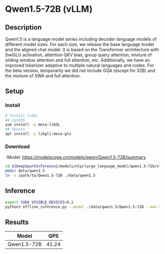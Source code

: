 # Qwen1.5-72B (vLLM)

## Description

Qwen1.5 is a language model series including decoder language models of different model sizes. For each size, we release the base language model and the aligned chat model. It is based on the Transformer architecture with SwiGLU activation, attention QKV bias, group query attention, mixture of sliding window attention and full attention, etc. Additionally, we have an improved tokenizer adaptive to multiple natural languages and codes. For the beta version, temporarily we did not include GQA (except for 32B) and the mixture of SWA and full attention.

## Setup

### Install

```bash
# Install libGL
## CentOS
yum install -y mesa-libGL
## Ubuntu
apt install -y libgl1-mesa-glx
```

### Download

-Model: <https://modelscope.cn/models/qwen/Qwen1.5-72B/summary>

```bash
cd ${DeepSparkInference}/models/nlp/large_language_model/qwen1.5-72b/vllm
mkdir data/qwen1.5
ln -s /path/to/Qwen1.5-72B ./data/qwen1.5
```

## Inference

```bash
export CUDA_VISIBLE_DEVICES=0,1
python3 offline_inference.py --model ./data/qwen1.5/Qwen1.5-72B --max-tokens 256 -tp 8 --temperature 0.0 --max-model-len 3096
```

## Results

| Model      | QPS   |
| ---------- | ----- |
| Qwen1.5-72B| 41.24 |
